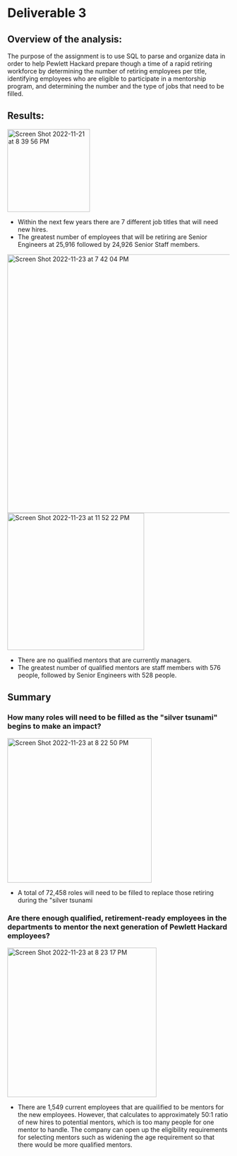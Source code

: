 # Deliverable 3

## Overview of the analysis:
The purpose of the assignment is to use SQL to parse and organize data in order to help  Pewlett Hackard prepare though a time of a rapid retiring workforce by determining the number of retiring employees per title, identifying employees who are eligible to participate in a mentorship program, and determining the number and the type of jobs that need to be filled.

## Results:
<img width="187" alt="Screen Shot 2022-11-21 at 8 39 56 PM" src="https://user-images.githubusercontent.com/115126898/203196330-45b80e43-1d1a-4da5-bde7-181d11ea64d3.png">

- Within the next few years there are 7 different job titles that will need new hires. 
- The greatest number of employees that will be retiring are Senior Engineers at 25,916 followed by 24,926 Senior Staff members.

<img width="585" alt="Screen Shot 2022-11-23 at 7 42 04 PM" src="https://user-images.githubusercontent.com/115126898/203695359-18b292bd-2615-46eb-9ff9-845dcd930a2f.png">
<img width="310" alt="Screen Shot 2022-11-23 at 11 52 22 PM" src="https://user-images.githubusercontent.com/115126898/203697225-067ebac7-9c88-46d3-9421-1be4b947aa26.png">

- There are no qualified mentors that are currently managers.
- The greatest number of qualified mentors are staff members with 576 people, followed by Senior Engineers with 528 people.

## Summary
### How many roles will need to be filled as the "silver tsunami" begins to make an impact?
<img width="327" alt="Screen Shot 2022-11-23 at 8 22 50 PM" src="https://user-images.githubusercontent.com/115126898/203673557-8ecb4c31-9dea-4eb6-8314-14c9278d3132.png">

- A total of 72,458 roles will need to be filled to replace those retiring during the "silver tsunami

### Are there enough qualified, retirement-ready employees in the departments to mentor the next generation of Pewlett Hackard employees?
<img width="338" alt="Screen Shot 2022-11-23 at 8 23 17 PM" src="https://user-images.githubusercontent.com/115126898/203673695-17fc25d2-b49c-4de6-803c-b125e70b7d05.png">

- There are 1,549 current employees that are quailified to be mentors for the new employees. However, that calculates to approximately 50:1 ratio of new hires to potential mentors, which is too many people for one mentor to handle. The company can open up the eligibility requirements for selecting mentors such as widening the age requirement so that there would be more qualified mentors. 
